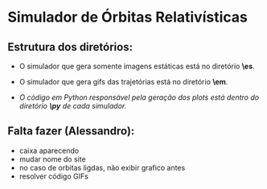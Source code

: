 # Simulador de Órbitas Relativísticas

## Estrutura dos diretórios:

- O simulador que gera somente imagens estáticas está no diretório **\es**.

- O simulador que gera gifs das trajetórias está no diretório **\em**.

- *O código em Python responsável pela geração dos plots está dentro do diretório **\py** de cada simulador.*

## Falta fazer (Alessandro):

- caixa aparecendo
- mudar nome do site
- no caso de orbitas ligdas, não exibir grafico antes
- resolver código GIFs